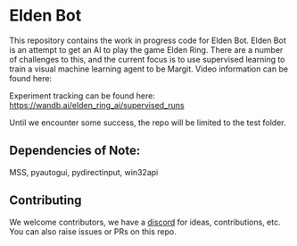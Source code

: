 # Elden Bot

This repository contains the work in progress code for Elden Bot. Elden Bot is an attempt to get an AI to play the game Elden Ring. There are a number of challenges to this, and the current focus is to use supervised learning to train a visual machine learning agent to be Margit. Video information can be found here: 

Experiment tracking can be found here: https://wandb.ai/elden_ring_ai/supervised_runs

Until we encounter some success, the repo will be limited to the test folder. 

## Dependencies of Note:

MSS, pyautogui, pydirectinput, win32api

## Contributing

We welcome contributors, we have a [discord](https://discord.gg/P7vZdbgn6R) for ideas, contributions, etc. You can also raise issues or PRs on this repo. 
